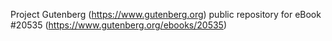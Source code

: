 Project Gutenberg (https://www.gutenberg.org) public repository for eBook #20535 (https://www.gutenberg.org/ebooks/20535)
